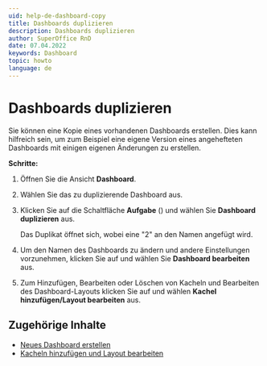 ```yaml
---
uid: help-de-dashboard-copy
title: Dashboards duplizieren
description: Dashboards duplizieren
author: SuperOffice RnD
date: 07.04.2022
keywords: Dashboard
topic: howto
language: de
---
```


# Dashboards duplizieren

Sie können eine Kopie eines vorhandenen Dashboards erstellen. Dies kann hilfreich sein, um zum Beispiel eine eigene Version eines angehefteten Dashboards mit einigen eigenen Änderungen zu erstellen.

**Schritte:**

1. Öffnen Sie die Ansicht **Dashboard**.

2. Wählen Sie das zu duplizierende Dashboard aus.

3. Klicken Sie auf die Schaltfläche **Aufgabe** (<i class="ph ph-dots-three-circle-vertical" aria-hidden="true"></i>) und wählen Sie **Dashboard duplizieren** aus.

    Das Duplikat öffnet sich, wobei eine "2" an den Namen angefügt wird.

4. Um den Namen des Dashboards zu ändern und andere Einstellungen vorzunehmen, klicken Sie auf <i class="ph ph-dots-three-circle-vertical" aria-label="Aufgabe"></i> und wählen Sie **Dashboard bearbeiten** aus.

5. Zum Hinzufügen, Bearbeiten oder Löschen von Kacheln und Bearbeiten des Dashboard-Layouts klicken Sie auf <i class="ph ph-dots-three-circle-vertical" aria-label="Aufgabe"></i> und wählen **Kachel hinzufügen/Layout bearbeiten** aus.

## Zugehörige Inhalte

* [Neues Dashboard erstellen][1]
* [Kacheln hinzufügen und Layout bearbeiten][2]

<!-- Referenced links -->
[1]: create.md
[2]: add-tile.md

<!-- Referenced images -->
